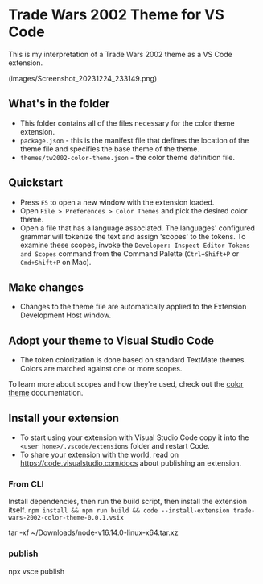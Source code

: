 # Trade Wars 2002 Theme for VS Code

This is my interpretation of a Trade Wars 2002 theme as a VS Code extension.

(images/Screenshot_20231224_233149.png)

## What's in the folder

* This folder contains all of the files necessary for the color theme extension.
* `package.json` - this is the manifest file that defines the location of the theme file and specifies the base theme of the theme.
* `themes/tw2002-color-theme.json` - the color theme definition file.

## Quickstart

* Press `F5` to open a new window with the extension loaded.
* Open `File > Preferences > Color Themes` and pick the desired color theme.
* Open a file that has a language associated. The languages' configured grammar will tokenize the text and assign 'scopes' to the tokens. To examine these scopes, invoke the `Developer: Inspect Editor Tokens and Scopes` command from the Command Palette (`Ctrl+Shift+P` or `Cmd+Shift+P` on Mac).

## Make changes

* Changes to the theme file are automatically applied to the Extension Development Host window.

## Adopt your theme to Visual Studio Code

* The token colorization is done based on standard TextMate themes. Colors are matched against one or more scopes.

To learn more about scopes and how they're used, check out the [color theme](https://code.visualstudio.com/api/extension-guides/color-theme) documentation.

## Install your extension

* To start using your extension with Visual Studio Code copy it into the `<user home>/.vscode/extensions` folder and restart Code.
* To share your extension with the world, read on https://code.visualstudio.com/docs about publishing an extension.

### From CLI

Install dependencies, then run the build script, then install the extension itself.
`npm install && npm run build && code --install-extension trade-wars-2002-color-theme-0.0.1.vsix`

tar -xf ~/Downloads/node-v16.14.0-linux-x64.tar.xz

### publish

npx vsce publish

